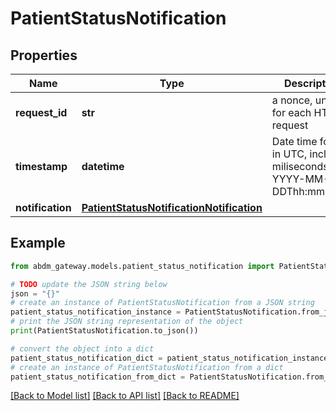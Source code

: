 # PatientStatusNotification


## Properties

Name | Type | Description | Notes
------------ | ------------- | ------------- | -------------
**request_id** | **str** | a nonce, unique for each HTTP request | 
**timestamp** | **datetime** | Date time format in UTC, includes miliseconds YYYY-MM-DDThh:mm:ss.vZ | 
**notification** | [**PatientStatusNotificationNotification**](PatientStatusNotificationNotification.md) |  | 

## Example

```python
from abdm_gateway.models.patient_status_notification import PatientStatusNotification

# TODO update the JSON string below
json = "{}"
# create an instance of PatientStatusNotification from a JSON string
patient_status_notification_instance = PatientStatusNotification.from_json(json)
# print the JSON string representation of the object
print(PatientStatusNotification.to_json())

# convert the object into a dict
patient_status_notification_dict = patient_status_notification_instance.to_dict()
# create an instance of PatientStatusNotification from a dict
patient_status_notification_from_dict = PatientStatusNotification.from_dict(patient_status_notification_dict)
```
[[Back to Model list]](../README.md#documentation-for-models) [[Back to API list]](../README.md#documentation-for-api-endpoints) [[Back to README]](../README.md)


